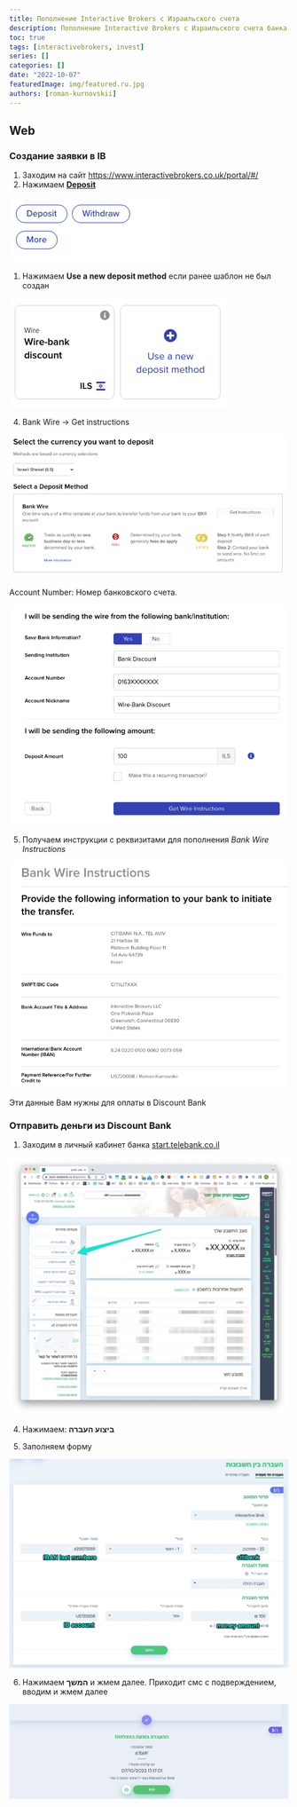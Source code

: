 ```yaml
---
title: Пополнение Interactive Brokers с Израильского счета
description: Пополнение Interactive Brokers с Израильского счета банка Дисконт
toc: true
tags: [interactivebrokers, invest]
series: []
categories: []
date: "2022-10-07"
featuredImage: img/featured.ru.jpg
authors: [roman-kurnovskii]
---
```


## Web

### Создание заявки в IB

1. Заходим на сайт https://www.interactivebrokers.co.uk/portal/#/
1. Нажимаем [**Deposit**](https://www.interactivebrokers.co.uk/AccountManagement/AmAuthentication?action=FUND_TRANSFERS&type=DEPOSIT)

![](img/button-deposit.png)

1. Нажимаем **Use a new deposit method** если ранее шаблон не был создан

![](img/button-use-new-deposit.png)

4. Bank Wire -> Get instructions

![](img/select-deposit-method.png)

Account Number: Номер банковского счета.

![](img/bank-wire-template.png)

5. Получаем инструкции с реквизитами для пополнения *Bank Wire Instructions*

![](img/bank-wire-instructions.png)

Эти данные Вам нужны для оплаты в Discount Bank

### Отправить деньги из Discount Bank

1. Заходим в личный кабинет банка [start.telebank.co.il](https://start.telebank.co.il/)

![](img/discount-bank-01.jpg)

4. Нажимаем: **ביצוע העברה**

5. Заполняем форму

![](img/discount-send-money.jpg)

6. Нажимаем **המשך** и жмем далее. Приходит смс с подверждением, вводим и жмем далее

![](img/discount-send-money-done.png)
